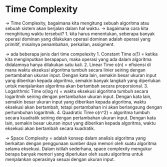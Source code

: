 # Time Complexity

-> Time Complexity, bagaimana kita mengitung sebuah algoritma atau sebuah sistem akan berjalan dalam hal waktu.
-> bagaimana cara kita menghitung waktu tersebut?
    1. kita harus menentukan, seberapa banyak operasi dominan yang dilakukan
        operasi dominan adalah operasi yang primitif, misalnya penambahan, perkalian, assigment.

-> ada beberapa jenis dari time compelexity
    1. Constant Time o(1) = ketika kita menginputkan berapapun, maka operasi yang ada dalam algoritma didalamnya hanya dilakukan satu kali.
    2. Linear Time o(n) = efisiensi di mana waktu eksekusi algoritma tumbuh secara linier seiring dengan pertambahan ukuran input. Dengan kata lain, semakin besar ukuran input yang diberikan kepada algoritma, semakin banyak langkah yang diperlukan untuk menjalankan algoritma akan bertambah secara proporsional.
    3. Logarithmic Time o(log n) = waktu eksekusi algoritma tumbuh secara logaritmik seiring dengan pertambahan ukuran input. Dengan kata lain, semakin besar ukuran input yang diberikan kepada algoritma, waktu eksekusi akan bertambah, tetapi pertambahan ini akan berlangsung dengan pertumbuhan logaritmik.
    4. Quadratic Time o(n^2) = algoritma tumbuh secara kuadratik seiring dengan pertambahan ukuran input. Dengan kata lain, semakin besar ukuran input yang diberikan kepada algoritma, waktu eksekusi akan bertambah secara kuadratik.

-> Space Complexity = adalah konsep dalam analisis algoritma yang berkaitan dengan penggunaan sumber daya memori oleh suatu algoritma selama eksekusi. Dalam istilah sederhana, space complexity mengukur berapa banyak memori yang diperlukan oleh suatu algoritma untuk menjalankan operasinya sesuai dengan ukuran input.
